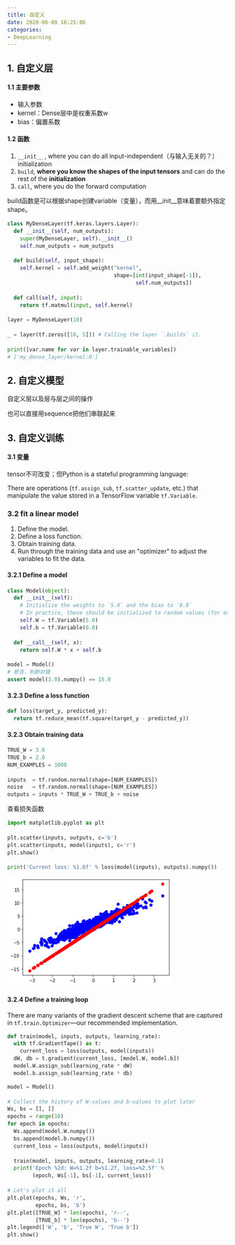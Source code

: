 ```yaml
---
title: 自定义 
date: 2020-06-08 16:25:06
categories:
- DeepLearning
---
```

## 1. 自定义层

#### 1.1 主要参数

- 输入参数
- kernel：Dense层中是权重系数w
- bias：偏置系数

#### 1.2 函数

1. `__init__` , where you can do all input-independent（与输入无关的？） initialization
2. `build`, **where you know the shapes of the input tensors** and can do the rest of the **initialization**
3. `call`, where you do the forward computation

build函数是可以根据shape创建variable（变量），而用__init__意味着要额外指定shape。

```python
class MyDenseLayer(tf.keras.layers.Layer):
  def __init__(self, num_outputs):
    super(MyDenseLayer, self).__init__()
    self.num_outputs = num_outputs

  def build(self, input_shape):
    self.kernel = self.add_weight("kernel",
                                  shape=[int(input_shape[-1]),
                                         self.num_outputs])

  def call(self, input):
    return tf.matmul(input, self.kernel)

layer = MyDenseLayer(10)

_ = layer(tf.zeros([10, 5])) # Calling the layer `.builds` it.

print([var.name for var in layer.trainable_variables])
# ['my_dense_layer/kernel:0']
```

## 2. 自定义模型

自定义层以及层与层之间的操作

也可以直接用sequence把他们串联起来



## 3. 自定义训练

#### 3.1 变量

tensor不可改变；但Python is a stateful programming language:

There are operations (`tf.assign_sub`, `tf.scatter_update`, etc.) that manipulate the value stored in a TensorFlow variable `tf.Variable`.

### 3.2 fit a linear model

1. Define the model.
2. Define a loss function.
3. Obtain training data.
4. Run through the training data and use an "optimizer" to adjust the variables to fit the data.

#### 3.2.1 Define a model

```python
class Model(object):
  def __init__(self):
    # Initialize the weights to `5.0` and the bias to `0.0`
    # In practice, these should be initialized to random values (for example, with `tf.random.normal`)
    self.W = tf.Variable(5.0)
    self.b = tf.Variable(0.0)

  def __call__(self, x):
    return self.W * x + self.b

model = Model()
# 断言，判断对错
assert model(3.0).numpy() == 15.0
```

#### 3.2.3 Define a loss function

```python
def loss(target_y, predicted_y):
  return tf.reduce_mean(tf.square(target_y - predicted_y))
```

#### 3.2.3 Obtain training data

```python
TRUE_W = 3.0
TRUE_b = 2.0
NUM_EXAMPLES = 1000

inputs  = tf.random.normal(shape=[NUM_EXAMPLES])
noise   = tf.random.normal(shape=[NUM_EXAMPLES])
outputs = inputs * TRUE_W + TRUE_b + noise
```

查看损失函数

```python
import matplotlib.pyplot as plt

plt.scatter(inputs, outputs, c='b')
plt.scatter(inputs, model(inputs), c='r')
plt.show()

print('Current loss: %1.6f' % loss(model(inputs), outputs).numpy())
```

![output__eb83LtrB4nt_0](imags/output__eb83LtrB4nt_0.png)



#### 3.2.4 Define a training loop

There are many variants of the gradient descent scheme that are captured in `tf.train.Optimizer`—our recommended implementation.

```python
def train(model, inputs, outputs, learning_rate):
  with tf.GradientTape() as t:
    current_loss = loss(outputs, model(inputs))
  dW, db = t.gradient(current_loss, [model.W, model.b])
  model.W.assign_sub(learning_rate * dW)
  model.b.assign_sub(learning_rate * db)
```

```python
model = Model()

# Collect the history of W-values and b-values to plot later
Ws, bs = [], []
epochs = range(10)
for epoch in epochs:
  Ws.append(model.W.numpy())
  bs.append(model.b.numpy())
  current_loss = loss(outputs, model(inputs))

  train(model, inputs, outputs, learning_rate=0.1)
  print('Epoch %2d: W=%1.2f b=%1.2f, loss=%2.5f' %
        (epoch, Ws[-1], bs[-1], current_loss))

# Let's plot it all
plt.plot(epochs, Ws, 'r',
         epochs, bs, 'b')
plt.plot([TRUE_W] * len(epochs), 'r--',
         [TRUE_b] * len(epochs), 'b--')
plt.legend(['W', 'b', 'True W', 'True b'])
plt.show()
```